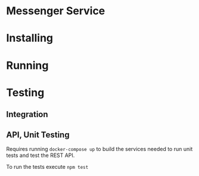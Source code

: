 # Messenger Service

# Installing


# Running

# Testing

## Integration

## API, Unit Testing

Requires running `docker-compose up` to build the services needed to run unit tests and test the REST API.

To run the tests execute `npm test`
